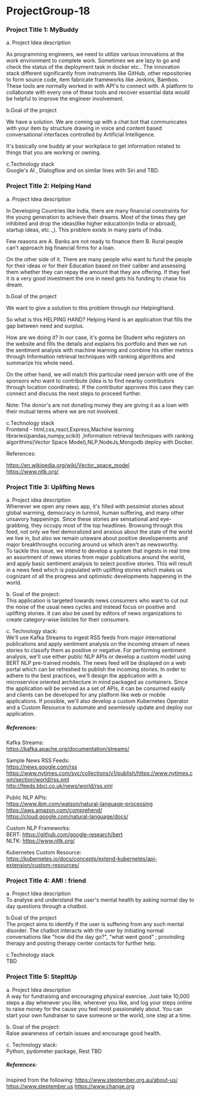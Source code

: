 # ProjectGroup-18


### Project Title 1: MyBuddy

a.  Project Idea description <br />

As programming engineers, we need to utilize various innovations at the work environment to complete work. Sometimes we are
lazy to go and check the status of the deployment task in docker etc.. The innovation stack different significantly from
instruments like GitHub, other repositories to form source code, item fabricate frameworks like Jenkins, Bamboo. These tools
are normally worked in with API's to connect with. A platform to  collaborate with every one of these tools and recover
essential data would be helpful to improve the engineer involvement.

b.Goal of the project <br />

We have a solution. We are coming up with a chat bot that communicates with your item by structure drawing in voice and
content based conversational interfaces controlled by Artificial Intelligence.

It's basically one buddy at your workplace to get information related to things that you are working or owning.

c.Technology stack <br />
    Google's AI , Dialogflow  and on similar lines with Siri and TBD.



### Project Title 2: Helping Hand

a.  Project Idea description <br />

In Developing Countries like India, there are many financial constraints for the young generation to achieve their dreams. Most of the times they get inhibited and drop the ideas(like higher education(in India or abroad), startup ideas, etc..,). This problem exists in many parts of India.

Few reasons are
A. Banks are not ready to finance them
B. Rural people can't approach big financial firms for a loan.

On the other side of it. There are many people who want to fund the people for their ideas or for their Education based on
their caliber and assessing them whether they can repay the amount that they are offering. If they feel it is a very good
investment the one in need gets his funding to chase his dream.


 b.Goal of the project <br />

We want to give a solution to this problem through our HelpingHand.

So what is this HELPING HAND?
Helping Hand is an application that fills the gap between need and surplus.

How are we doing it?
In our case, it's gonna be Student who registers on the website and fills the details and explains his portfolio and then we
run the sentiment analysis with machine learning and combine his other metrics through  Information retrieval techniques with
ranking algorithms and summarize his whole need.

On the other hand, we will match this particular need person with one of the sponsors who want to contribute (idea is to find 
nearby contributors through location coordinates). If the contributor approves this case they can connect and discuss the next
steps to proceed further.

Note: The donor's are not donating money they are giving it as a loan with their mutual terms where we are not involved.

c.Technology stack <br />
Frontend - html,css,react,Express,Machine learning libraries(pandas,numpy,scikit) ,Information retrieval techniques with ranking algorithms(Vector Space Model),NLP,NodeJs,Mongodb deploy with Docker.

References:<br />

https://en.wikipedia.org/wiki/Vector_space_model <br />
https://www.nltk.org/ <br />


### Project Title 3: Uplifting News

a. Project idea description <br />
Whenever we open any news app, it's filled with pessimist stories about global warming, democracy in turmoil, human suffering, 
and many other unsavory happenings. Since these stories are sensational and eye-grabbing, they occupy most of the top headlines.
Browsing through this feed, not only we feel demoralized and anxious about the state of the world we live in, but also we remain unaware 
about positive developements and major breakthroughs occuring around us which aren't as newsworthy. <br />
To tackle this issue, we intend to develop a system that ingests in real time an assortment of news stories from major publications 
around the world, and apply basic sentiment analysis to select positive stories. 
This will result in a news feed which is populated with uplifting stories which makes us cognizant of all the progress and optimistic
developments happening in the world.

b. Goal of the project: <br />
This application is targeted towards news consumers who want to cut out the noise of the usual news cycles and instead focus on positive 
and uplifting stories. It can also be used by editors of news organizations to create category-wise listicles for their consumers.

c. Technology stack: <br />
We'll use Kafka Streams to ingest RSS feeds from major international publications and apply sentiment analysis on the incoming stream
of news stories to classify them as positive or negative. For performing sentiment analysis, we'll use either public NLP APIs or develop
a custom model using BERT NLP pre-trained models. The news feed will be displayed on a web portal which can be refreshed to publish the incoming stories. 
In order to adhere to the best practices, we'll design the application with a microservice oriented architecture in mind packaged as containers. Since the application will be served as a set of APIs, it can be consumed easily and clients can be developed for any platform like web or mobile applications.
If possible, we'll also develop a custom Kubernetes Operator and a Custom Resource to automate and seamlessly update and deploy our
application.

##### References: <br />
Kafka Streams: <br />
https://kafka.apache.org/documentation/streams/

Sample News RSS Feeds: <br />
https://news.google.com/rss <br />
https://www.nytimes.com/svc/collections/v1/publish/https://www.nytimes.com/section/world/rss.xml <br />
http://feeds.bbci.co.uk/news/world/rss.xml <br />

Public NLP APIs: <br />
https://www.ibm.com/watson/natural-language-processing <br />
https://aws.amazon.com/comprehend/ <br />
https://cloud.google.com/natural-language/docs/ <br />

Custom NLP Frameworks: <br />
BERT: https://github.com/google-research/bert <br />
NLTK: https://www.nltk.org/ <br />

Kubernetes Custom Resource: <br />
https://kubernetes.io/docs/concepts/extend-kubernetes/api-extension/custom-resources/

### Project Title 4: AMI : friend

a.  Project Idea description <br />
To analyse and understand the user's mental health by asking normal day to day questions through a chatbot.

b.Goal of the project <br />
The project aims to identify if the user is suffering from any such mental disorder. 
The chatbot interacts with the user by initiating normal conversations like "how did the day go?", "what went good" ; provinding therapy and posting therapy center contacts for further help.

c.Technology stack <br />
    TBD



### Project Title 5: StepItUp

a.  Project Idea description <br />
A way for fundraising and encouraging physical exercise. Just take 10,000 steps a day whenever you like, wherever you like, and log your steps online to raise money for the cause you feel most passionately about. You can start your own fundraiser to save someone or the world, one step at a time. 

b. Goal of the project: <br />
Raise awareness of certain issues and encourage good health. 

c. Technology stack: <br />
Python, pydometer package, Rest TBD

##### References: <br />
Inspired from the following: 
https://www.steptember.org.au/about-us/
https://www.steptember.us
https://www.change.org 
